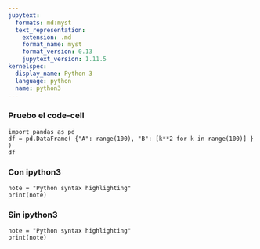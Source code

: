 ```yaml
---
jupytext:
  formats: md:myst
  text_representation:
    extension: .md
    format_name: myst
    format_version: 0.13
    jupytext_version: 1.11.5
kernelspec:
  display_name: Python 3
  language: python
  name: python3
---
```


### Pruebo el code-cell

```{code-cell}
import pandas as pd
df = pd.DataFrame( {"A": range(100), "B": [k**2 for k in range(100)] } )
df
```


### Con ipython3

```{code-cell} ipython3
note = "Python syntax highlighting"
print(note)
```


### Sin ipython3

```{code-cell}
note = "Python syntax highlighting"
print(note)
```